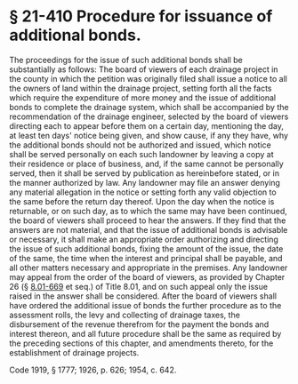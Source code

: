 # § 21-410 Procedure for issuance of additional bonds.

<p>The proceedings for the issue of such additional bonds shall be substantially as follows: The board of viewers of each drainage project in the county in which the petition was originally filed shall issue a notice to all the owners of land within the drainage project, setting forth all the facts which require the expenditure of more money and the issue of additional bonds to complete the drainage system, which shall be accompanied by the recommendation of the drainage engineer, selected by the board of viewers directing each to appear before them on a certain day, mentioning the day, at least ten days' notice being given, and show cause, if any they have, why the additional bonds should not be authorized and issued, which notice shall be served personally on each such landowner by leaving a copy at their residence or place of business, and, if the same cannot be personally served, then it shall be served by publication as hereinbefore stated, or in the manner authorized by law. Any landowner may file an answer denying any material allegation in the notice or setting forth any valid objection to the same before the return day thereof. Upon the day when the notice is returnable, or on such day, as to which the same may have been continued, the board of viewers shall proceed to hear the answers. If they find that the answers are not material, and that the issue of additional bonds is advisable or necessary, it shall make an appropriate order authorizing and directing the issue of such additional bonds, fixing the amount of the issue, the date of the same, the time when the interest and principal shall be payable, and all other matters necessary and appropriate in the premises. Any landowner may appeal from the order of the board of viewers, as provided by Chapter 26 (§ <a href='http://law.lis.virginia.gov/vacode/8.01-669/'>8.01-669</a> et seq.) of Title 8.01, and on such appeal only the issue raised in the answer shall be considered. After the board of viewers shall have ordered the additional issue of bonds the further procedure as to the assessment rolls, the levy and collecting of drainage taxes, the disbursement of the revenue therefrom for the payment the bonds and interest thereon, and all future procedure shall be the same as required by the preceding sections of this chapter, and amendments thereto, for the establishment of drainage projects.</p><p>Code 1919, § 1777; 1926, p. 626; 1954, c. 642.</p>